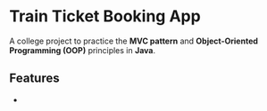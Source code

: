 # Train Ticket Booking App

A college project to practice the **MVC pattern** and **Object-Oriented Programming (OOP)** principles in **Java**.

## Features
-

